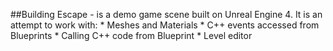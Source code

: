 ##Building Escape - is a demo game scene built on Unreal Engine 4. 
It is an attempt to work with:
    * Meshes and Materials
    * C++ events accessed from Blueprints
    * Calling C++ code from Blueprint
    * Level editor
